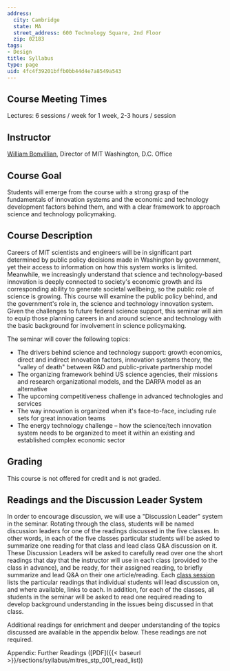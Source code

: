 ```yaml
---
address:
  city: Cambridge
  state: MA
  street_address: 600 Technology Square, 2nd Floor
  zip: 02183
tags:
- Design
title: Syllabus
type: page
uid: 4fc4f39201bffb0bb44d4e7a8549a543
---
```

Course Meeting Times
--------------------

Lectures: 6 sessions / week for 1 week, 2-3 hours / session

Instructor
----------

[William Bonvillian](http://web.mit.edu/dc/about.html#bill), Director of MIT Washington, D.C. Office

Course Goal
-----------

Students will emerge from the course with a strong grasp of the fundamentals of innovation systems and the economic and technology development factors behind them, and with a clear framework to approach science and technology policymaking.

Course Description
------------------

Careers of MIT scientists and engineers will be in significant part determined by public policy decisions made in Washington by government, yet their access to information on how this system works is limited. Meanwhile, we increasingly understand that science and technology-based innovation is deeply connected to society's economic growth and its corresponding ability to generate societal wellbeing, so the public role of science is growing. This course will examine the public policy behind, and the government's role in, the science and technology innovation system. Given the challenges to future federal science support, this seminar will aim to equip those planning careers in and around science and technology with the basic background for involvement in science policymaking.

The seminar will cover the following topics:

*   The drivers behind science and technology support: growth economics, direct and indirect innovation factors, innovation systems theory, the "valley of death" between R&D and public-private partnership model
*   The organizing framework behind US science agencies, their missions and research organizational models, and the DARPA model as an alternative
*   The upcoming competitiveness challenge in advanced technologies and services
*   The way innovation is organized when it's face-to-face, including rule sets for great innovation teams
*   The energy technology challenge – how the science/tech innovation system needs to be organized to meet it within an existing and established complex economic sector

Grading
-------

This course is not offered for credit and is not graded.

Readings and the Discussion Leader System
-----------------------------------------

In order to encourage discussion, we will use a "Discussion Leader" system in the seminar. Rotating through the class, students will be named discussion leaders for one of the readings discussed in the five classes. In other words, in each of the five classes particular students will be asked to summarize one reading for that class and lead class Q&A discussion on it. These Discussion Leaders will be asked to carefully read over one the short readings that day that the instructor will use in each class (provided to the class in advance), and be ready, for their assigned reading, to briefly summarize and lead Q&A on their one article/reading. Each [class session](/resources/res-stp-001-science-policy-bootcamp-january-iap-2011/class-sessions) lists the particular readings that individual students will lead discussion on, and where available, links to each. In addition, for each of the classes, all students in the seminar will be asked to read one required reading to develop background understanding in the issues being discussed in that class.

Additional readings for enrichment and deeper understanding of the topics discussed are available in the appendix below. These readings are not required.

Appendix: Further Readings ([PDF]({{< baseurl >}}/sections/syllabus/mitres_stp_001_read_list))
